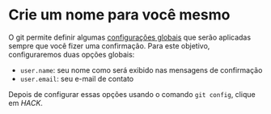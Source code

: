 # Crie um nome para você mesmo

O git permite definir algumas [configurações globais](https://git-scm.com/book/en/v2/Customizing-Git-Git-Configuration) que serão aplicadas sempre que você fizer uma confirmação. Para este objetivo, configuraremos duas opções globais:

* `user.name`: seu nome como será exibido nas mensagens de confirmação
* `user.email`: seu e-mail de contato

Depois de configurar essas opções usando o comando `git config`, clique em *HACK*.